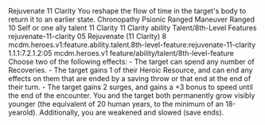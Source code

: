 <ability>
  <name>Rejuvenate</name>
  <cost>11 Clarity</cost>
  <flavor>You reshape the flow of time in the target&apos;s body to return it to an earlier state.</flavor>
  <keywords>
    <keyword>Chronopathy</keyword>
    <keyword>Psionic</keyword>
    <keyword>Ranged</keyword>
  </keywords>
  <type>Maneuver</type>
  <distance>Ranged 10</distance>
  <target>Self or one ally</target>
  <metadata>
    <class>talent</class>
    <cost>11 Clarity</cost>
    <cost_amount>11</cost_amount>
    <cost_resource>Clarity</cost_resource>
    <feature_type>ability</feature_type>
    <file_dpath>Talent/8th-Level Features</file_dpath>
    <item_id>rejuvenate-11-clarity</item_id>
    <item_index>05</item_index>
    <item_name>Rejuvenate (11 Clarity)</item_name>
    <level>8</level>
    <scc>mcdm.heroes.v1:feature.ability.talent.8th-level-feature:rejuvenate-11-clarity</scc>
    <scdc>1.1.1:7.2.1.2:05</scdc>
    <source>mcdm.heroes.v1</source>
    <type>feature/ability/talent/8th-level-feature</type>
  </metadata>
  <effects>
    <effect type="mundane">Choose two of the following effects: - The target can spend any number of Recoveries. - The target gains 1 of their Heroic Resource, and can end any effects on them that are ended by a saving throw or that end at the end of their turn. - The target gains 2 surges, and gains a +3 bonus to speed until the end of the encounter.</effect>
    <effect type="mundane" name="Strained">You and the target both permanently grow visibly younger (the equivalent of 20 human years, to the minimum of an 18-yearold). Additionally, you are weakened and slowed (save ends).</effect>
  </effects>
</ability>
